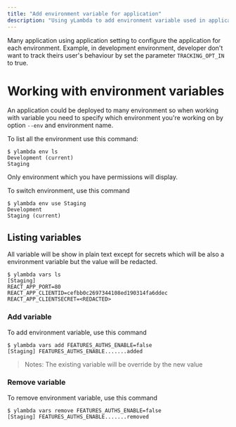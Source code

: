 ```yaml
---
title: "Add environment variable for application"
description: "Using yLambda to add environment variable used in application"
---
```


Many application using application setting to configure the application for each environment. Example, in development environment, developer don't want to track theirs user's behaviour by set the parameter `TRACKING_OPT_IN` to true.


# Working with environment variables
An application could be deployed to many environment so when working with variable you need to specify which environment you're working on by option `--env` and environment name.

To list all the environment use this command:

```console
$ ylambda env ls
Development (current)
Staging
```

Only environment which you have permissions will display.

To switch environment, use this command
```console
$ ylambda env use Staging
Development
Staging (current)
```

## Listing variables
All variable will be show in plain text except for secrets which will be also a environment variable but the value will be redacted.

```console
$ ylambda vars ls
[Staging]
REACT_APP_PORT=80
REACT_APP_CLIENTID=cefbb0c2697344108ed190314fa6ddec
REACT_APP_CLIENTSECRET=<REDACTED>
```

### Add variable
To add environment variable, use this command

```console
$ ylambda vars add FEATURES_AUTHS_ENABLE=false
[Staging] FEATURES_AUTHS_ENABLE.......added
```

> Notes: The existing variable will be override by the new value

### Remove variable
To remove environment variable, use this command

```console
$ ylambda vars remove FEATURES_AUTHS_ENABLE=false
[Staging] FEATURES_AUTHS_ENABLE.......removed
```




